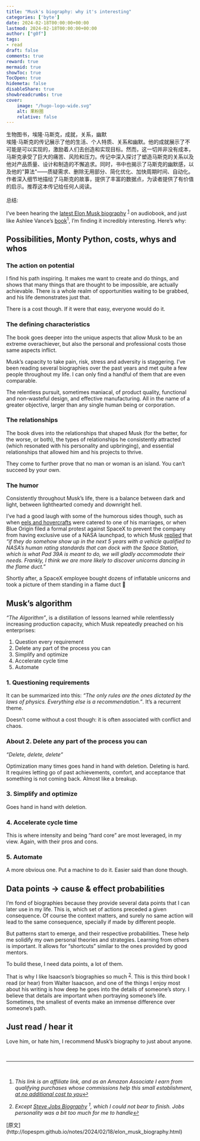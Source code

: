 ```yaml
---
title: "Musk's biography: why it's interesting"
categories: ['byte']
date: 2024-02-18T00:00:00+00:00
lastmod: 2024-02-18T00:00:00+00:00
author: ["g0f"]
tags:
- read
draft: false 
comments: true
reward: true 
mermaid: true 
showToc: true 
TocOpen: true 
hidemeta: false 
disableShare: true 
showbreadcrumbs: true 
cover:
    image: "/hugo-logo-wide.svg"
    alt: 果粉圈
    relative: false
---
```


<div>

<div> 生物图书，埃隆·马斯克，成就，关系，幽默<br/>
埃隆·马斯克的传记展示了他的生活、个人特质、关系和幽默。他的成就展示了不可能是可以实现的，激励着人们去创造和实现目标。然而，这一切并非没有成本，马斯克承受了巨大的痛苦、风险和压力。传记中深入探讨了塑造马斯克的关系以及他对产品质量、设计和制造的不懈追求。同时，书中也揭示了马斯克的幽默感，以及他的"算法"——质疑需求、删除无用部分、简化优化、加快周期时间、自动化。作者深入细节地描绘了马斯克的故事，提供了丰富的数据点，为读者提供了有价值的启示。推荐这本传记给任何人阅读。 <br/><br/>总结: <div>
<p>I’ve been hearing the <a href="https://amzn.to/3I97bBi">latest Elon Musk biography</a> <sup id="fnref:1"><a href="https://lopespm.com/atom.xml#fn:1" rel="footnote">1</a></sup> on audiobook, and just like Ashlee Vance’s <a href="https://amzn.to/3I5hUNu">book</a><sup>1</sup>, I’m finding it incredibly interesting. Here’s why:</p>
<h2 id="possibilities-monty-python-costs-whys-and-whos">Possibilities, Monty Python, costs, whys and whos</h2>
<h3 id="the-action-on-potential">The action on potential</h3>
<p>I find his path inspiring. It makes me want to create and do things, and shows that many things that are thought to be impossible, are actually achievable. There is a whole realm of opportunities waiting to be grabbed, and his life demonstrates just that.</p>
<p>There is a cost though. If it were that easy, everyone would do it.</p>
<h3 id="the-defining-characteristics">The defining characteristics</h3>
<p>The book goes deeper into the unique aspects that allow Musk to be an extreme overachiever, but also the personal and professional costs those same aspects inflict.</p>
<p>Musk’s capacity to take pain, risk, stress and adversity is staggering. I’ve been reading several biographies over the past years and met quite a few people throughout my life. I can only find a handful of them that are even comparable.</p>
<p>The relentless pursuit, sometimes maniacal, of product quality, functional and non-wasteful design, and effective manufacturing. All in the name of a greater objective, larger than any single human being or corporation.</p>
<h3 id="the-relationships">The relationships</h3>
<p>The book dives into the relationships that shaped Musk (for the better, for the worse, or both), the types of relationships he consistently attracted (which resonated with his personality and upbringing), and essential relationships that allowed him and his projects to thrive.</p>
<p>They come to further prove that no man or woman is an island. You can’t succeed by your own.</p>
<h3 id="the-humor">The humor</h3>
<p>Consistently throughout Musk’s life, there is a balance between dark and light, between lighthearted comedy and downright hell.</p>
<p>I’ve had a good laugh with some of the humorous sides though, such as when <a href="https://www.youtube.com/watch?v=grA5XmBRC6g">eels and hovercrafts</a> were catered to one of his marriages, or when Blue Origin filed a formal protest against SpaceX to prevent the company from having exclusive use of a NASA launchpad, to which Musk <a href="https://spacenews.com/37389musk-calls-out-blue-origin-ula-for-phony-blocking-tactic-on-shuttle-pad/">replied</a> that <em>“if they do somehow show up in the next  5 years with a vehicle qualified to NASA’s human rating standards that can dock with the Space Station, which is what Pad 39A is meant to do, we will gladly accommodate their needs. Frankly, I think we are more likely to discover unicorns dancing in the flame duct.”</em></p>
<p>Shortly after, a SpaceX employee bought dozens of inflatable unicorns and took a picture of them standing in a flame duct 🦄</p>
<h2 id="musks-algorithm">Musk’s algorithm</h2>
<p><em>“The Algorithm”</em>, is a distillation of lessons learned while relentlessly increasing production capacity, which Musk repeatedly preached on his enterprises:</p>
<ol>
<li>Question every requirement</li>
<li>Delete any part of the process you can</li>
<li>Simplify and optimize</li>
<li>Accelerate cycle time</li>
<li>Automate</li>
</ol>
<h3 id="questioning-requirements">1. Questioning requirements</h3>
<p>It can be summarized into this: <em>“The only rules are the ones dictated by the laws of physics. Everything else is a recommendation.”</em>. It’s a recurrent theme.</p>
<p>Doesn’t come without a cost though: it is often associated with conflict and chaos.</p>
<h3 id="about-2-delete-any-part-of-the-process-you-can">About 2. Delete any part of the process you can</h3>
<p><em>“Delete, delete, delete”</em></p>
<p>Optimization many times goes hand in hand with deletion. Deleting is hard. It requires letting go of past achievements, comfort, and acceptance that something is not coming back. Almost like a breakup.</p>
<h3 id="simplify-and-optimize">3. Simplify and optimize</h3>
<p>Goes hand in hand with deletion.</p>
<h3 id="accelerate-cycle-time">4. Accelerate cycle time</h3>
<p>This is where intensity and being “hard core” are most leveraged, in my view. Again, with their pros and cons.</p>
<h3 id="automate">5. Automate</h3>
<p>A more obvious one. Put a machine to do it. Easier said than done though.</p>
<h2 id="data-points---cause--effect-probabilities">Data points -&gt; cause &amp; effect probabilities</h2>
<p>I’m fond of biographies because they provide several data points that I can later use in my life. This is, which set of actions preceded a given consequence. Of course the context matters, and surely no same action will lead to the same consequence, specially if made by different people.</p>
<p>But patterns start to emerge, and their respective probabilities. These help me solidify my own personal theories and strategies. Learning from others is important. It allows for “shortcuts” similar to the ones provided by good mentors.</p>
<p>To build these, I need data points, a lot of them.</p>
<p>That is why I like Isaacson’s biographies so much <sup id="fnref:2"><a href="https://lopespm.com/atom.xml#fn:2" rel="footnote">2</a></sup>. This is this third book I read (or hear) from Walter Isaacson, and one of the things I enjoy most about his writing is how deep he goes into the details of someone’s story. I believe that details are important when portraying someone’s life. Sometimes, the smallest of events make an immense difference over someone’s path.</p>
<h2 id="just-read--hear-it">Just read / hear it</h2>
<p>Love him, or hate him, I recommend Musk’s biography to just about anyone.</p>
<p><br/></p>
<hr/>
<p><br/></p>
<div class="footnotes">
<ol>
<li id="fn:1">
<p><em>This link is an affiliate link, and as an Amazon Associate I earn from qualifying purchases whose commissions help this small establishment, <u>at no additional cost to you</u></em><a href="https://lopespm.com/atom.xml#fnref:1" rel="reference">↩</a></p>
</li>
<li id="fn:2">
<p><em>Except <a href="https://amzn.to/48m3D9u">Steve Jobs Biography</a> <sup>1</sup>, which I could not bear to finish. Jobs personality was a bit too much for me to handle</em><a href="https://lopespm.com/atom.xml#fnref:2" rel="reference">↩</a></p>
</li>
</ol>
</div>
</div></div>
</div>

<div>
[原文](http://lopespm.github.io/notes/2024/02/18/elon_musk_biography.html)
</div>

